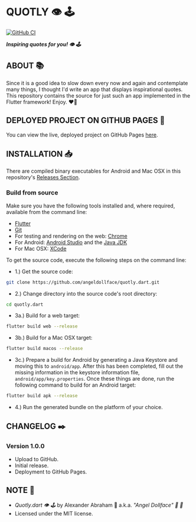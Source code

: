 # QUOTLY :eye: :joystick:

[![GitHub CI](https://github.com/angeldollface/quotly.dart/actions/workflows/flutter.yml/badge.svg)](https://github.com/angeldollface/quotly.dart/actions)

***Inspiring quotes for you! :eye: :joystick:***

## ABOUT :books:

Since it is a good idea to slow down every now and again and contemplate many things, I thought I'd write an app that displays inspirational quotes. This repository contains the source for just such an app implemented in the Flutter framework! Enjoy. :heart_on_fire:

## DEPLOYED PROJECT ON GITHUB PAGES :rocket:

You can view the live, deployed project on GitHub Pages [here](https://angeldollface.art/quotly.dart).

## INSTALLATION :inbox_tray:

There are compiled binary executables for Android and Mac OSX in this repository's [Releases Section](https://github.com/angeldollface/quotly.dart/releases).

### Build from source

Make sure you have the following tools installed and, where required, available from the command line:

- [Flutter](https://flutter.dev)
- [Git](https://git-scm.org)
- For testing and rendering on the web: [Chrome](https://www.google.com/chrome/)
- For Android: [Android Studio](https://developer.android.com/studio) and the [Java JDK](https://www.oracle.com/java/technologies/downloads/)
- For Mac OSX: [XCode](https://developer.apple.com/xcode/)

To get the source code, execute the following steps on the command line:

- 1.) Get the source code:

```bash
git clone https://github.com/angeldollface/quotly.dart.git
```

- 2.) Change directory into the source code's root directory:

```bash
cd quotly.dart
```

- 3a.) Build for a web target:

```bash
flutter build web --release
```

- 3b.) Build for a Mac OSX target:

```bash
flutter build macos --release
```

- 3c.) Prepare a build for Android by generating a Java Keystore and moving this to `android/app`. After this has been completed, fill out the missing information in the keystore information file, `android/app/key.properties`. Once these things are done, run the following command to build for an Android target:

```bash
flutter build apk --release
```

- 4.) Run the generated bundle on the platform of your choice.

## CHANGELOG :black_nib:

### Version 1.0.0

- Upload to GitHub.
- Initial release.
- Deployment to GitHub Pages.

## NOTE :scroll:

- *Quotly.dart :eye: :joystick:* by Alexander Abraham :black_heart: a.k.a. *"Angel Dollface" :dolls: :ribbon:*
- Licensed under the MIT license.
